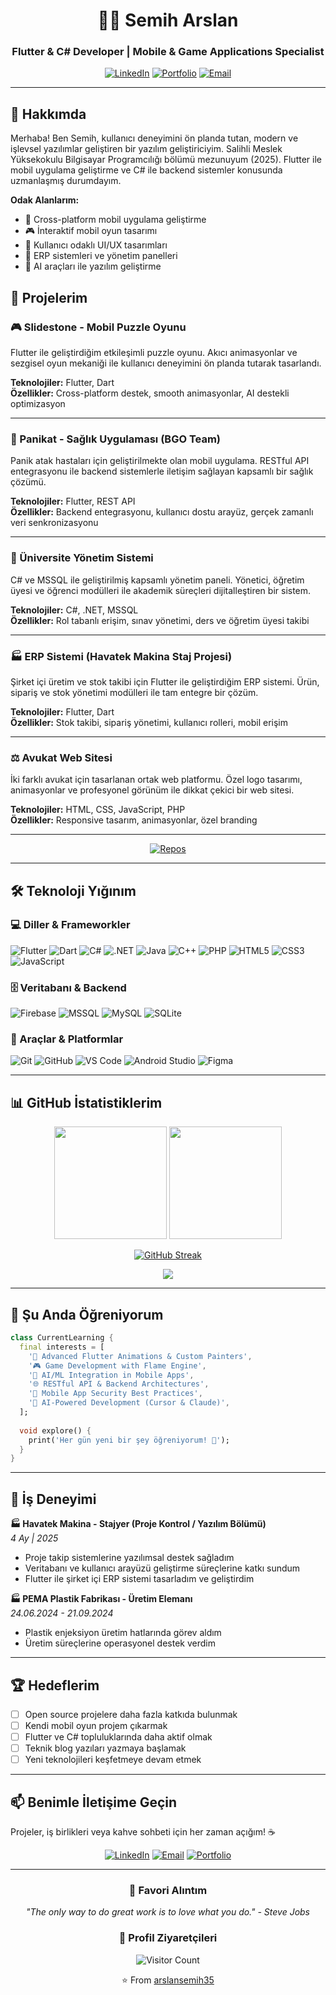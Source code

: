 <div align="center">
  
# 👨‍💻 Semih Arslan

### Flutter & C# Developer | Mobile & Game Applications Specialist

[![LinkedIn](https://img.shields.io/badge/LinkedIn-0077B5?style=for-the-badge&logo=linkedin&logoColor=white)](https://linkedin.com/in/semiharslan3552)
[![Portfolio](https://img.shields.io/badge/Portfolio-FF5722?style=for-the-badge&logo=google-chrome&logoColor=white)](https://arslansemih35.github.io)
[![Email](https://img.shields.io/badge/Email-D14836?style=for-the-badge&logo=gmail&logoColor=white)](mailto:arslansemih328@gmail.com)

</div>

---

## 🎯 Hakkımda

Merhaba! Ben Semih, kullanıcı deneyimini ön planda tutan, modern ve işlevsel yazılımlar geliştiren bir yazılım geliştiriciyim. Salihli Meslek Yüksekokulu Bilgisayar Programcılığı bölümü mezunuyum (2025). Flutter ile mobil uygulama geliştirme ve C# ile backend sistemler konusunda uzmanlaşmış durumdayım.

**Odak Alanlarım:**
- 📱 Cross-platform mobil uygulama geliştirme
- 🎮 İnteraktif mobil oyun tasarımı
- 🎨 Kullanıcı odaklı UI/UX tasarımları
- 🔧 ERP sistemleri ve yönetim panelleri
- 🤖 AI araçları ile yazılım geliştirme

## 💼 Projelerim

### 🎮 Slidestone - Mobil Puzzle Oyunu
Flutter ile geliştirdiğim etkileşimli puzzle oyunu. Akıcı animasyonlar ve sezgisel oyun mekaniği ile kullanıcı deneyimini ön planda tutarak tasarlandı.

**Teknolojiler:** Flutter, Dart  
**Özellikler:** Cross-platform destek, smooth animasyonlar, AI destekli optimizasyon

---

### 🏥 Panikat - Sağlık Uygulaması (BGO Team)
Panik atak hastaları için geliştirilmekte olan mobil uygulama. RESTful API entegrasyonu ile backend sistemlerle iletişim sağlayan kapsamlı bir sağlık çözümü.

**Teknolojiler:** Flutter, REST API  
**Özellikler:** Backend entegrasyonu, kullanıcı dostu arayüz, gerçek zamanlı veri senkronizasyonu

---

### 🏫 Üniversite Yönetim Sistemi
C# ve MSSQL ile geliştirilmiş kapsamlı yönetim paneli. Yönetici, öğretim üyesi ve öğrenci modülleri ile akademik süreçleri dijitalleştiren bir sistem.

**Teknolojiler:** C#, .NET, MSSQL  
**Özellikler:** Rol tabanlı erişim, sınav yönetimi, ders ve öğretim üyesi takibi

---

### 🏭 ERP Sistemi (Havatek Makina Staj Projesi)
Şirket içi üretim ve stok takibi için Flutter ile geliştirdiğim ERP sistemi. Ürün, sipariş ve stok yönetimi modülleri ile tam entegre bir çözüm.

**Teknolojiler:** Flutter, Dart  
**Özellikler:** Stok takibi, sipariş yönetimi, kullanıcı rolleri, mobil erişim

---

### ⚖️ Avukat Web Sitesi
İki farklı avukat için tasarlanan ortak web platformu. Özel logo tasarımı, animasyonlar ve profesyonel görünüm ile dikkat çekici bir web sitesi.

**Teknolojiler:** HTML, CSS, JavaScript, PHP  
**Özellikler:** Responsive tasarım, animasyonlar, özel branding

---

<div align="center">

[![Repos](https://img.shields.io/badge/📂_Tüm_Projelerimi_Keşfet-181717?style=for-the-badge&logo=github&logoColor=white)](https://github.com/arslansemih35?tab=repositories)

</div>

---

## 🛠️ Teknoloji Yığınım

### 💻 Diller & Frameworkler
![Flutter](https://img.shields.io/badge/Flutter-02569B?style=for-the-badge&logo=flutter&logoColor=white)
![Dart](https://img.shields.io/badge/Dart-0175C2?style=for-the-badge&logo=dart&logoColor=white)
![C#](https://img.shields.io/badge/C%23-239120?style=for-the-badge&logo=c-sharp&logoColor=white)
![.NET](https://img.shields.io/badge/.NET-512BD4?style=for-the-badge&logo=dotnet&logoColor=white)
![Java](https://img.shields.io/badge/Java-ED8B00?style=for-the-badge&logo=openjdk&logoColor=white)
![C++](https://img.shields.io/badge/C++-00599C?style=for-the-badge&logo=c%2B%2B&logoColor=white)
![PHP](https://img.shields.io/badge/PHP-777BB4?style=for-the-badge&logo=php&logoColor=white)
![HTML5](https://img.shields.io/badge/HTML5-E34F26?style=for-the-badge&logo=html5&logoColor=white)
![CSS3](https://img.shields.io/badge/CSS3-1572B6?style=for-the-badge&logo=css3&logoColor=white)
![JavaScript](https://img.shields.io/badge/JavaScript-F7DF1E?style=for-the-badge&logo=javascript&logoColor=black)

### 🗄️ Veritabanı & Backend
![Firebase](https://img.shields.io/badge/Firebase-FFCA28?style=for-the-badge&logo=firebase&logoColor=black)
![MSSQL](https://img.shields.io/badge/MSSQL-CC2927?style=for-the-badge&logo=microsoft-sql-server&logoColor=white)
![MySQL](https://img.shields.io/badge/MySQL-4479A1?style=for-the-badge&logo=mysql&logoColor=white)
![SQLite](https://img.shields.io/badge/SQLite-003B57?style=for-the-badge&logo=sqlite&logoColor=white)

### 🧰 Araçlar & Platformlar
![Git](https://img.shields.io/badge/Git-F05032?style=for-the-badge&logo=git&logoColor=white)
![GitHub](https://img.shields.io/badge/GitHub-181717?style=for-the-badge&logo=github&logoColor=white)
![VS Code](https://img.shields.io/badge/VS_Code-007ACC?style=for-the-badge&logo=visual-studio-code&logoColor=white)
![Android Studio](https://img.shields.io/badge/Android_Studio-3DDC84?style=for-the-badge&logo=android-studio&logoColor=white)
![Figma](https://img.shields.io/badge/Figma-F24E1E?style=for-the-badge&logo=figma&logoColor=white)

---

## 📊 GitHub İstatistiklerim

<div align="center">
  
<img height="180em" src="https://github-readme-stats.vercel.app/api?username=arslansemih35&show_icons=true&theme=tokyonight&include_all_commits=true&count_private=true&hide_border=true&bg_color=0D1117"/>
<img height="180em" src="https://github-readme-stats.vercel.app/api/top-langs/?username=arslansemih35&layout=compact&langs_count=8&theme=tokyonight&hide_border=true&bg_color=0D1117"/>

</div>

<div align="center">
  
[![GitHub Streak](https://github-readme-streak-stats.herokuapp.com/?user=arslansemih35&theme=tokyonight&hide_border=true&background=0D1117)](https://git.io/streak-stats)

</div>

<div align="center">

![](https://github-profile-summary-cards.vercel.app/api/cards/profile-details?username=arslansemih35&theme=tokyonight)

</div>

---

## 🌱 Şu Anda Öğreniyorum

```dart
class CurrentLearning {
  final interests = [
    '🎨 Advanced Flutter Animations & Custom Painters',
    '🎮 Game Development with Flame Engine',
    '🤖 AI/ML Integration in Mobile Apps',
    '🌐 RESTful API & Backend Architectures',
    '🔐 Mobile App Security Best Practices',
    '🧠 AI-Powered Development (Cursor & Claude)',
  ];
  
  void explore() {
    print('Her gün yeni bir şey öğreniyorum! 🚀');
  }
}
```

---

## 💼 İş Deneyimi

**🏭 Havatek Makina - Stajyer (Proje Kontrol / Yazılım Bölümü)**  
*4 Ay | 2025*
- Proje takip sistemlerine yazılımsal destek sağladım
- Veritabanı ve kullanıcı arayüzü geliştirme süreçlerine katkı sundum
- Flutter ile şirket içi ERP sistemi tasarladım ve geliştirdim

**🏭 PEMA Plastik Fabrikası - Üretim Elemanı**  
*24.06.2024 - 21.09.2024*
- Plastik enjeksiyon üretim hatlarında görev aldım
- Üretim süreçlerine operasyonel destek verdim

---

## 🏆 Hedeflerim

- [ ] Open source projelere daha fazla katkıda bulunmak
- [ ] Kendi mobil oyun projem çıkarmak
- [ ] Flutter ve C# topluluklarında daha aktif olmak
- [ ] Teknik blog yazıları yazmaya başlamak
- [ ] Yeni teknolojileri keşfetmeye devam etmek

---

## 📫 Benimle İletişime Geçin

Projeler, iş birlikleri veya kahve sohbeti için her zaman açığım! ☕


<div align="center">

[![LinkedIn](https://img.shields.io/badge/LinkedIn-Semih_Arslan-0077B5?style=for-the-badge&logo=linkedin&logoColor=white)](https://linkedin.com/in/semiharslan3552)
[![Email](https://img.shields.io/badge/Email-arslansemih328@gmail.com-D14836?style=for-the-badge&logo=gmail&logoColor=white)](mailto:arslansemih328@gmail.com)
[![Portfolio](https://img.shields.io/badge/Portfolio-Visit_Now-FF5722?style=for-the-badge&logo=google-chrome&logoColor=white)](https://arslansemih35.github.io)

</div>

---

<div align="center">

### 💭 Favori Alıntım

*"The only way to do great work is to love what you do." - Steve Jobs*

### 👀 Profil Ziyaretçileri

![Visitor Count](https://profile-counter.glitch.me/arslansemih35/count.svg)

⭐️ From [arslansemih35](https://github.com/arslansemih35)

</div>
